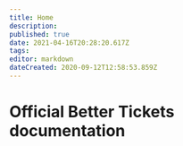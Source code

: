 ```yaml
---
title: Home
description: 
published: true
date: 2021-04-16T20:28:20.617Z
tags: 
editor: markdown
dateCreated: 2020-09-12T12:58:53.859Z
---
```


# Official Better Tickets documentation
